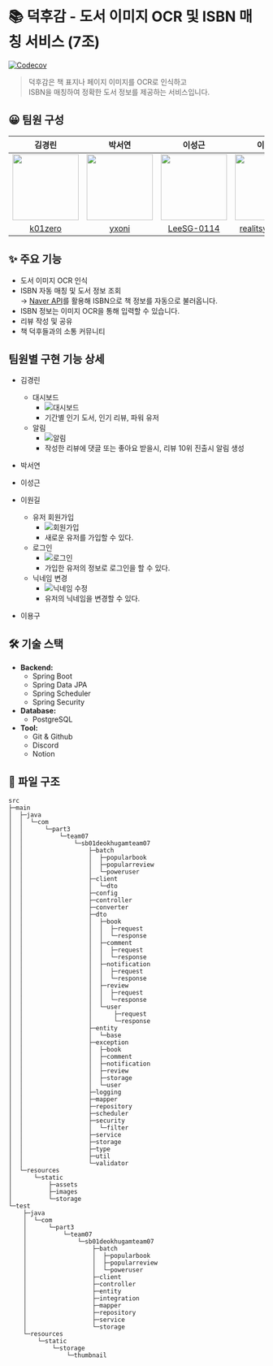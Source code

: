# 📚 덕후감 - 도서 이미지 OCR 및 ISBN 매칭 서비스 (7조)

[![Codecov](https://codecov.io/gh/SB01-Team07/sb01-deokhugam-team07/branch/main/graph/badge.svg)](https://codecov.io/gh/SB01-Team07/sb01-deokhugam-team07)

> 덕후감은 책 표지나 페이지 이미지를 OCR로 인식하고   
> ISBN을 매칭하여 정확한 도서 정보를 제공하는 서비스입니다.

## 😀 팀원 구성
| 김경린                     | 박서연                | 이성근                                         | 이원길                     | 이용구                     |
|:-------------------------:|:--------------------:|:---------------------------------------------:|:-------------------------:|:-------------------------:|
| <img src="https://avatars.githubusercontent.com/u/133985654?v=4" width="130"> | <img src="https://avatars.githubusercontent.com/u/90109410?v=4" width="130"> | <img src="https://avatars.githubusercontent.com/u/61682044?v=4" width="130">| <img src="https://avatars.githubusercontent.com/u/139864668?v=4" width="130"> | <img src="https://avatars.githubusercontent.com/u/86422079?v=4" width="130"> |
| [k01zero](https://github.com/k01zero) | [yxoni](https://github.com/yxoni) | [LeeSG-0114](https://github.com/LeeSG-0114) | [realitsyourman](https://github.com/realitsyourman) | [reflash407](https://github.com/reflash407) |

## ✨ 주요 기능

- 도서 이미지 OCR 인식
- ISBN 자동 매칭 및 도서 정보 조회  
  → [Naver API](https://developers.naver.com/docs/serviceapi/search/book/book.md#%EC%B1%85)를 활용해 ISBN으로 책 정보를 자동으로 불러옵니다.
- ISBN 정보는 이미지 OCR을 통해 입력할 수 있습니다.
- 리뷰 작성 및 공유
- 책 덕후들과의 소통 커뮤니티

## 팀원별 구현 기능 상세

- 김경린
  - 대시보드
    - ![대시보드](https://github.com/user-attachments/assets/b8711f01-1af2-41d9-a0d8-ab1d0268b4f2)
    - 기간별 인기 도서, 인기 리뷰, 파워 유저
  - 알림
    - ![알림](https://github.com/user-attachments/assets/3ba32942-a866-4602-8aed-c9985694c051)
    - 작성한 리뷰에 댓글 또는 좋아요 받을시, 리뷰 10위 진출시 알림 생성
- 박서연
- 이성근
- 이원길
  - 유저 회원가입
    - ![회원가입](https://github.com/user-attachments/assets/561ec82f-c4fd-444a-bb1c-61ec0a4285bb)
    - 새로운 유저를 가입할 수 있다.
  - 로그인
    - ![로그인](https://github.com/user-attachments/assets/a16404c8-eb72-4558-9e64-4ac6f0cc85ec)
    - 가입한 유저의 정보로 로그인을 할 수 있다.
  - 닉네임 변경
    - ![닉네임 수정](https://github.com/user-attachments/assets/39ad1299-f361-47d9-9488-cb669b3852c8)
    - 유저의 닉네임을 변경할 수 있다.



- 이용구


## 🛠️ 기술 스택

- **Backend:** 
  - Spring Boot
  - Spring Data JPA
  - Spring Scheduler
  - Spring Security  
- **Database:** 
  - PostgreSQL  
- **Tool:** 
  - Git & Github
  - Discord
  - Notion 
 

## 📁 파일 구조

````
src
├─main
│  ├─java
│  │  └─com
│  │      └─part3
│  │          └─team07
│  │              └─sb01deokhugamteam07
│  │                  ├─batch
│  │                  │  ├─popularbook
│  │                  │  ├─popularreview
│  │                  │  └─poweruser
│  │                  ├─client
│  │                  │  └─dto
│  │                  ├─config
│  │                  ├─controller
│  │                  ├─converter
│  │                  ├─dto
│  │                  │  ├─book
│  │                  │  │  ├─request
│  │                  │  │  └─response
│  │                  │  ├─comment
│  │                  │  │  ├─request
│  │                  │  │  └─response
│  │                  │  ├─notification
│  │                  │  │  ├─request
│  │                  │  │  └─response
│  │                  │  ├─review
│  │                  │  │  ├─request
│  │                  │  │  └─response
│  │                  │  └─user
│  │                  │      ├─request
│  │                  │      └─response
│  │                  ├─entity
│  │                  │  └─base
│  │                  ├─exception
│  │                  │  ├─book
│  │                  │  ├─comment
│  │                  │  ├─notification
│  │                  │  ├─review
│  │                  │  ├─storage
│  │                  │  └─user
│  │                  ├─logging
│  │                  ├─mapper
│  │                  ├─repository
│  │                  ├─scheduler
│  │                  ├─security
│  │                  │  └─filter
│  │                  ├─service
│  │                  ├─storage
│  │                  ├─type
│  │                  ├─util
│  │                  └─validator
│  └─resources
│      └─static
│          ├─assets
│          ├─images
│          └─storage
└─test
    ├─java
    │  └─com
    │      └─part3
    │          └─team07
    │              └─sb01deokhugamteam07
    │                  ├─batch
    │                  │  ├─popularbook
    │                  │  ├─popularreview
    │                  │  └─poweruser
    │                  ├─client
    │                  ├─controller
    │                  ├─entity
    │                  ├─integration
    │                  ├─mapper
    │                  ├─repository
    │                  ├─service
    │                  └─storage
    └─resources
        └─static
            └─storage
                └─thumbnail


